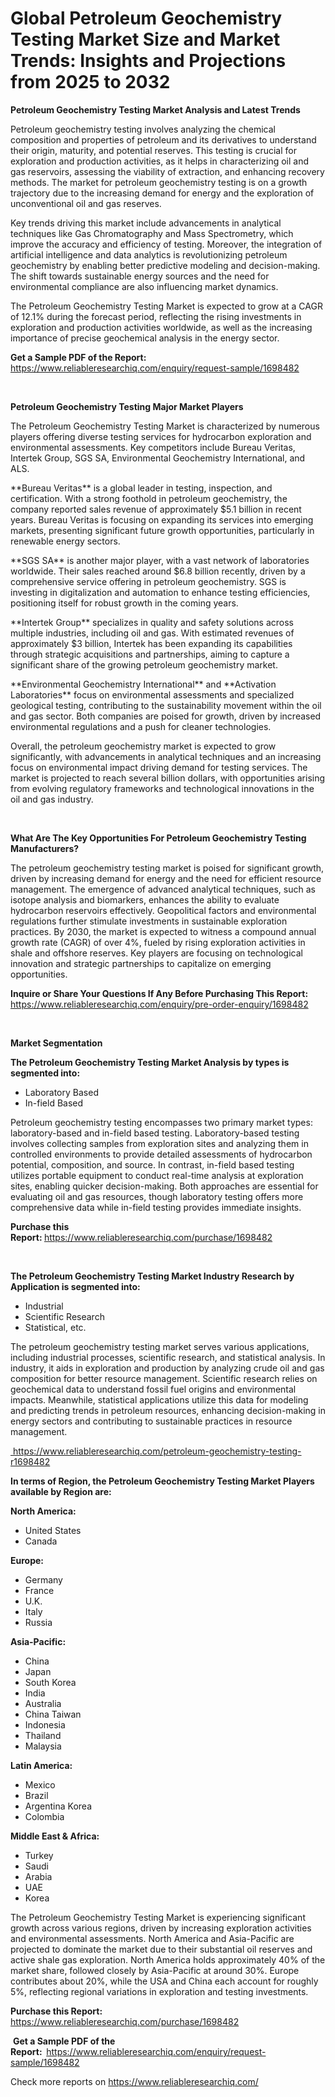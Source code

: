 <p><h1>Global Petroleum Geochemistry Testing Market Size and Market Trends: Insights and Projections from 2025 to 2032</h1></p><p><strong>Petroleum Geochemistry Testing Market Analysis and Latest Trends</strong></p>
<p><p>Petroleum geochemistry testing involves analyzing the chemical composition and properties of petroleum and its derivatives to understand their origin, maturity, and potential reserves. This testing is crucial for exploration and production activities, as it helps in characterizing oil and gas reservoirs, assessing the viability of extraction, and enhancing recovery methods. The market for petroleum geochemistry testing is on a growth trajectory due to the increasing demand for energy and the exploration of unconventional oil and gas reserves.</p><p>Key trends driving this market include advancements in analytical techniques like Gas Chromatography and Mass Spectrometry, which improve the accuracy and efficiency of testing. Moreover, the integration of artificial intelligence and data analytics is revolutionizing petroleum geochemistry by enabling better predictive modeling and decision-making. The shift towards sustainable energy sources and the need for environmental compliance are also influencing market dynamics.</p><p>The Petroleum Geochemistry Testing Market is expected to grow at a CAGR of 12.1% during the forecast period, reflecting the rising investments in exploration and production activities worldwide, as well as the increasing importance of precise geochemical analysis in the energy sector.</p></p>
<p><strong>Get a Sample PDF of the Report:&nbsp;</strong> <a href="https://www.reliableresearchiq.com/enquiry/request-sample/1698482?utm_campaign=2443&utm_medium=2&utm_source=Github&utm_content=ia&utm_term=27032025&utm_id=petroleum-geochemistry-testing">https://www.reliableresearchiq.com/enquiry/request-sample/1698482</a></p>
<p>&nbsp;</p>
<p><strong>Petroleum Geochemistry Testing Major Market Players</strong></p>
<p><p>The Petroleum Geochemistry Testing Market is characterized by numerous players offering diverse testing services for hydrocarbon exploration and environmental assessments. Key competitors include Bureau Veritas, Intertek Group, SGS SA, Environmental Geochemistry International, and ALS.</p><p>**Bureau Veritas** is a global leader in testing, inspection, and certification. With a strong foothold in petroleum geochemistry, the company reported sales revenue of approximately $5.1 billion in recent years. Bureau Veritas is focusing on expanding its services into emerging markets, presenting significant future growth opportunities, particularly in renewable energy sectors.</p><p>**SGS SA** is another major player, with a vast network of laboratories worldwide. Their sales reached around $6.8 billion recently, driven by a comprehensive service offering in petroleum geochemistry. SGS is investing in digitalization and automation to enhance testing efficiencies, positioning itself for robust growth in the coming years.</p><p>**Intertek Group** specializes in quality and safety solutions across multiple industries, including oil and gas. With estimated revenues of approximately $3 billion, Intertek has been expanding its capabilities through strategic acquisitions and partnerships, aiming to capture a significant share of the growing petroleum geochemistry market.</p><p>**Environmental Geochemistry International** and **Activation Laboratories** focus on environmental assessments and specialized geological testing, contributing to the sustainability movement within the oil and gas sector. Both companies are poised for growth, driven by increased environmental regulations and a push for cleaner technologies.</p><p>Overall, the petroleum geochemistry market is expected to grow significantly, with advancements in analytical techniques and an increasing focus on environmental impact driving demand for testing services. The market is projected to reach several billion dollars, with opportunities arising from evolving regulatory frameworks and technological innovations in the oil and gas industry.</p></p>
<p>&nbsp;</p>
<p><strong>What Are The Key Opportunities For Petroleum Geochemistry Testing Manufacturers?</strong></p>
<p><p>The petroleum geochemistry testing market is poised for significant growth, driven by increasing demand for energy and the need for efficient resource management. The emergence of advanced analytical techniques, such as isotope analysis and biomarkers, enhances the ability to evaluate hydrocarbon reservoirs effectively. Geopolitical factors and environmental regulations further stimulate investments in sustainable exploration practices. By 2030, the market is expected to witness a compound annual growth rate (CAGR) of over 4%, fueled by rising exploration activities in shale and offshore reserves. Key players are focusing on technological innovation and strategic partnerships to capitalize on emerging opportunities.</p></p>
<p><strong>Inquire or Share Your Questions If Any Before Purchasing This Report:</strong> <a href="https://www.reliableresearchiq.com/enquiry/pre-order-enquiry/1698482?utm_campaign=2443&utm_medium=2&utm_source=Github&utm_content=ia&utm_term=27032025&utm_id=petroleum-geochemistry-testing">https://www.reliableresearchiq.com/enquiry/pre-order-enquiry/1698482</a></p>
<p>&nbsp;</p>
<p><strong>Market Segmentation</strong></p>
<p><strong>The Petroleum Geochemistry Testing Market Analysis by types is segmented into:</strong></p>
<p><ul><li>Laboratory Based</li><li>In-field Based</li></ul></p>
<p><p>Petroleum geochemistry testing encompasses two primary market types: laboratory-based and in-field based testing. Laboratory-based testing involves collecting samples from exploration sites and analyzing them in controlled environments to provide detailed assessments of hydrocarbon potential, composition, and source. In contrast, in-field based testing utilizes portable equipment to conduct real-time analysis at exploration sites, enabling quicker decision-making. Both approaches are essential for evaluating oil and gas resources, though laboratory testing offers more comprehensive data while in-field testing provides immediate insights.</p></p>
<p><strong>Purchase this Report:&nbsp;</strong><a href="https://www.reliableresearchiq.com/purchase/1698482?utm_campaign=2443&utm_medium=2&utm_source=Github&utm_content=ia&utm_term=27032025&utm_id=petroleum-geochemistry-testing">https://www.reliableresearchiq.com/purchase/1698482</a></p>
<p>&nbsp;</p>
<p><strong>The Petroleum Geochemistry Testing Market Industry Research by Application is segmented into:</strong></p>
<p><ul><li>Industrial</li><li>Scientific Research</li><li>Statistical, etc.</li></ul></p>
<p><p>The petroleum geochemistry testing market serves various applications, including industrial processes, scientific research, and statistical analysis. In industry, it aids in exploration and production by analyzing crude oil and gas composition for better resource management. Scientific research relies on geochemical data to understand fossil fuel origins and environmental impacts. Meanwhile, statistical applications utilize this data for modeling and predicting trends in petroleum resources, enhancing decision-making in energy sectors and contributing to sustainable practices in resource management.</p></p>
<p><a href="https://www.reliableresearchiq.com/petroleum-geochemistry-testing-r1698482?utm_campaign=2443&utm_medium=2&utm_source=Github&utm_content=ia&utm_term=27032025&utm_id=petroleum-geochemistry-testing">&nbsp;https://www.reliableresearchiq.com/petroleum-geochemistry-testing-r1698482</a></p>
<p><strong>In terms of Region, the Petroleum Geochemistry Testing Market Players available by Region are:</strong></p>
<p>
    <p> <strong> North America: </strong>
        <ul>
            <li>United States</li>
            <li>Canada</li>
        </ul>
        </p> 
    <p> <strong> Europe: </strong>
        <ul>
            <li>Germany</li>
            <li>France</li>
            <li>U.K.</li>
            <li>Italy</li>
            <li>Russia</li>
        </ul>
        </p> 
    <p> <strong> Asia-Pacific: </strong>
        <ul>
            <li>China</li>
            <li>Japan</li>
            <li>South Korea</li>
            <li>India</li>
            <li>Australia</li>
            <li>China Taiwan</li>
            <li>Indonesia</li>
            <li>Thailand</li>
            <li>Malaysia</li>
        </ul>
        </p> 
    <p> <strong> Latin America: </strong>
        <ul>
            <li>Mexico</li>
            <li>Brazil</li>
            <li>Argentina Korea</li>
            <li>Colombia</li>
        </ul>
        </p> 
    <p> <strong> Middle East & Africa: </strong>
        <ul>
            <li>Turkey</li>
            <li>Saudi</li>
            <li>Arabia</li>
            <li>UAE</li>
            <li>Korea</li>
        </ul>
    </p>
    </p>
<p><p>The Petroleum Geochemistry Testing Market is experiencing significant growth across various regions, driven by increasing exploration activities and environmental assessments. North America and Asia-Pacific are projected to dominate the market due to their substantial oil reserves and active shale gas exploration. North America holds approximately 40% of the market share, followed closely by Asia-Pacific at around 30%. Europe contributes about 20%, while the USA and China each account for roughly 5%, reflecting regional variations in exploration and testing investments.</p></p>
<p><strong>Purchase this Report: </strong><a href="https://www.reliableresearchiq.com/purchase/1698482?utm_campaign=2443&utm_medium=2&utm_source=Github&utm_content=ia&utm_term=27032025&utm_id=petroleum-geochemistry-testing">https://www.reliableresearchiq.com/purchase/1698482</a></p>
<p>&nbsp;<strong>Get a Sample PDF of the Report:&nbsp;&nbsp;</strong><a href="https://www.reliableresearchiq.com/enquiry/request-sample/1698482?utm_campaign=2443&utm_medium=2&utm_source=Github&utm_content=ia&utm_term=27032025&utm_id=petroleum-geochemistry-testing">https://www.reliableresearchiq.com/enquiry/request-sample/1698482</a></p>
<p><strong></strong></p>
<p>Check more reports on <a href="https://www.reliableresearchiq.com/?utm_campaign=2443&utm_medium=2&utm_source=Github&utm_content=ia&utm_term=27032025&utm_id=petroleum-geochemistry-testing">https://www.reliableresearchiq.com/</a></p>